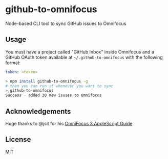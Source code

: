 # github-to-omnifocus

Node-based CLI tool to sync GitHub issues to Omnifocus

## Usage

You must have a project called "GitHub Inbox" inside Omnifocus and a GitHub OAuth token available at `~/.github-to-omnifocus` with the following format:

```yaml
token: <token>
```

```sh
> npm install github-to-omnifocus -g
# then you can run it whenever you want to sync
> github-to-omnifocus
Success - added 30 new isuses to Omnifocus
```

## Acknowledgements

Huge thanks to @jsit for his [OmniFocus 3 AppleScript Guide](https://github.com/jsit/omnifocus-3-applescript-guide)

## License

MIT
